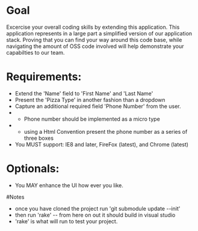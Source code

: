 # Goal

Excercise your overall coding skills by extending this application. This application represents in a large part a simplified version of our application stack. Proving that you can find your way around this code base, while navigating the amount of OSS code involved will help demonstrate your capabilties to our team.

# Requirements:

- Extend the 'Name' field to 'First Name' and 'Last Name'
- Present the 'Pizza Type' in another fashion than a dropdown
- Capture an additional required field 'Phone Number' from the user.
- - Phone number should be implemented as a micro type
- - using a Html Convention present the phone number as a series of three boxes
- You MUST support: IE8 and later, FireFox (latest), and Chrome (latest)

# Optionals:

- You MAY enhance the UI how ever you like.

#Notes

- once you have cloned the project run 'git submodule update --init'
- then run 'rake' -- from here on out it should build in visual studio
- 'rake' is what will run to test your project.